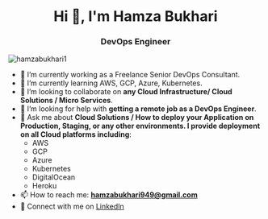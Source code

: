 <h1 align="center">Hi 👋, I'm Hamza Bukhari</h1>
<h3 align="center">DevOps Engineer</h3>

<p align="left"> <img src="https://komarev.com/ghpvc/?username=hamzabukhari1" alt="hamzabukhari1" /> </p>

- 🔭 I’m currently working as a Freelance Senior DevOps Consultant.
- 🌱 I’m currently learning AWS, GCP, Azure, Kubernetes.
- 👯 I’m looking to collaborate on **any Cloud Infrastructure/ Cloud Solutions / Micro Services**.
- 🤝 I’m looking for help with **getting a remote job as a DevOps Engineer**.
- 💬 Ask me about **Cloud Solutions / How to deploy your Application on Production, Staging, or any other environments. I provide deployment on all Cloud platforms including**:
  - AWS
  - GCP
  - Azure
  - Kubernetes
  - DigitalOcean
  - Heroku
- 📫 How to reach me: **hamzabukhari949@gmail.com**
- 📄 Connect with me on [LinkedIn](https://www.linkedin.com/in/hamzabukhari949/)

